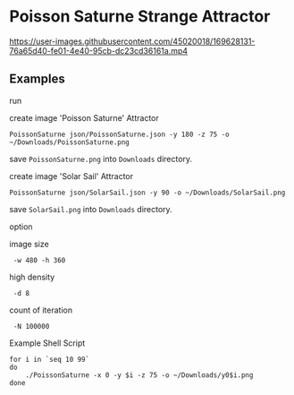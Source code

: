 # Poisson Saturne Strange Attractor

https://user-images.githubusercontent.com/45020018/169628131-76a65d40-fe01-4e40-95cb-dc23cd36161a.mp4

## Examples
run

create image 'Poisson Saturne' Attractor
```
PoissonSaturne json/PoissonSaturne.json -y 180 -z 75 -o ~/Downloads/PoissonSaturne.png
```
save `PoissonSaturne.png` into `Downloads` directory.

create image 'Solar Sail' Attractor
```
PoissonSaturne json/SolarSail.json -y 90 -o ~/Downloads/SolarSail.png
```
save `SolarSail.png` into `Downloads` directory.

option

image size
```
 -w 480 -h 360
```

high density
```
 -d 8
```

count of iteration
```
 -N 100000
```

Example Shell Script
```
for i in `seq 10 99`
do
    ./PoissonSaturne -x 0 -y $i -z 75 -o ~/Downloads/y0$i.png
done
```
